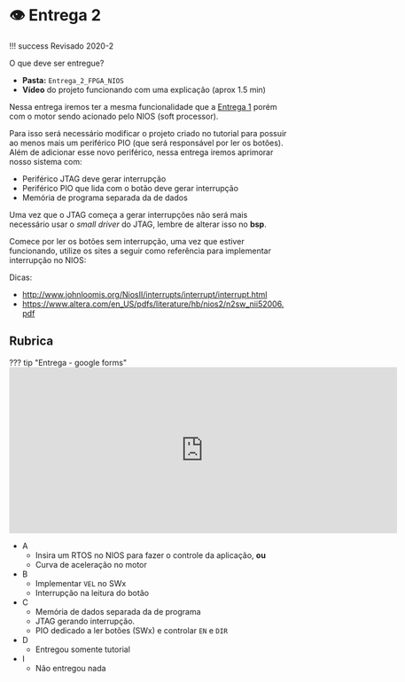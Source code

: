 #  👁 Entrega 2

!!! success
    Revisado 2020-2

O que deve ser entregue?

- **Pasta:** `Entrega_2_FPGA_NIOS`
- **Vídeo** do projeto funcionando com uma explicação (aprox 1.5 min)

Nessa entrega iremos ter a mesma funcionalidade que a [Entrega 1](/Entrega1/) porém com o motor sendo acionado pelo NIOS (soft processor).

Para isso será necessário modificar o projeto criado no tutorial para possuir ao menos mais um periférico PIO (que será responsável por ler os botões). Além de adicionar esse novo periférico, nessa entrega iremos aprimorar nosso sistema com:

- Periférico JTAG deve gerar interrupção
- Periférico PIO que lida com o botão deve gerar interrupção
- Memória de programa separada da de dados

Uma vez que o JTAG começa a gerar interrupções não será mais necessário usar o *small driver* do JTAG, lembre de alterar isso no **bsp**. 

Comece por ler os botões sem interrupção, uma vez que estiver funcionando, utilize os sites a seguir como referência para implementar interrupção no NIOS:

Dicas:

- http://www.johnloomis.org/NiosII/interrupts/interrupt/interrupt.html
- https://www.altera.com/en_US/pdfs/literature/hb/nios2/n2sw_nii52006.pdf

## Rubrica

??? tip "Entrega - google forms"
    <iframe src="https://docs.google.com/forms/d/e/1FAIpQLSfH7w1wPogmTPI-Vesg1lyC1sn3i7aVDBf8w5le2mImOCjZ8A/viewform?embedded=true" width="700" height="300" frameborder="0" marginheight="0" marginwidth="0">Loading…</iframe>

- A 
    - Insira um RTOS no NIOS para fazer o controle da aplicação, **ou**
    - Curva de aceleração no motor
- B
    - Implementar `VEL` no SWx
    - Interrupção na leitura do botão
- C
    - Memória de dados separada da de programa
    - JTAG gerando interrupção.
    - PIO dedicado a ler botões (SWx) e controlar `EN` e `DIR`
- D 
    - Entregou somente tutorial
- I
    - Não entregou nada

